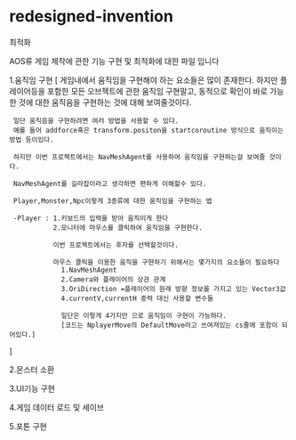 # redesigned-invention
최적화

AOS류 게임 제작에 관한 기능 구현 및 최적화에 대한 파일 입니다

1.움직임 구현
   [
     게임내에서 움직임을 구현해야 하는 요소들은 많이 존재한다. 하지만 플레이어등을 포함한 모든 오브젝트에 관한 움직임 구현말고, 동적으로 확인이 바로 가능한 것에 대한 움직음을 구현하는 것에 대해 보여줄것이다.
     
     일단 움직음을 구현하려면 여러 방법을 사용할 수 있다.
     예를 들어 addforce혹은 transform.positon을 startcoroutine 방식으로 움직이는 방법 등이있다.
     
     하지만 이번 프로젝트에서는 NavMeshAgent를 사용하여 움직임을 구현하는걸 보여줄 것이다.
     
     NavMeshAgent를 길라잡이라고 생각하면 편하게 이해할수 있다.
     
     Player,Monster,Npc이렇게 3종류에 대한 움직임을 구현하는 법
     
     -Player : 1.키보드의 입력을 받아 움직이게 한다
               2.모니터에 마우스를 클릭하여 움직임을 구현한다.
               
               이번 프로젝트에서는 후자를 선택할것이다.
               
               마우스 클릭을 이용한 움직을 구현하기 위해서는 몇가지의 요소들이 필요하다
                 1.NavMeshAgent
                 2.Camera와 플레이어의 상관 관계
                 3.OriDirection =플레이어의 원래 방향 정보를 가지고 있는 Vector3값
                 4.currentV,currentH 중력 대신 사용할 변수들
                 
                 일단은 이렇게 4가지만 으로 움직임이 구현이 가능하다.
                 [코드는 NplayerMove의 DefaultMove라고 쓰여져있는 cs줄에 포함이 되어있다.]
                
               
    
   ]


2.몬스터 소환

3.UI기능 구현

4.게임 데이터 로드 및 세이브

5.포톤 구현
